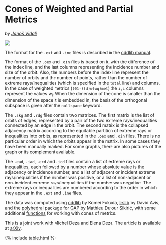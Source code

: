 # Cones of Weighted and Partial Metrics

*by [Janoš Vidali](https://jaanos.github.io/)*

[![](https://img.shields.io/badge/View_on_GitHub-black?logo=github)](https://github.com/jaanos/cones)

The format for the `.ext` and `.ine` files is described in the [cddlib manual](https://people.inf.ethz.ch/fukudak/cdd_home/cddlibman2021.pdf).

The format of the `.oex` and `.oin` files is based on it, with the difference of the index line, and the last columns representing the incidence number and size of the orbit. Also, the numbers before the index line represent the number of orbits and the number of points, rather than the number of extreme rays/inequalities (which is specified in the `total` line) and columns. In the case of weighted metrics (`(01-)(d)w(wq)met`) the `i,i` columns represent the values *w*<sub>*i*</sub>. When the dimension of the cone is smaller than the dimension of the space it is embedded in, the basis of the orthogonal subspace is given after the `nullspace` keyword.

The `.skg` and `.rdg` files contain two matrices. The first matrix is the list of orbits of edges, represented by a pair of the two extreme rays/inequalities connected by an edge in the orbit. The second matrix is the collapsed adjacency matrix according to the equitable partition of extreme rays or inequalities into orbits, as represented in the `.oex` and `.oin` files. There is no particular order in which the orbits appear in the matrix. In some cases they have been manually marked. For some graphs, there are also pictures of the graph or its complement available.

The `.ead`, `.iad`, `.ecd` and `.icd` files contain a list of extreme rays or inequalities, each followed by a number whose absolute value is the adjacency or incidence number, and a list of adjacent or incident extreme rays/inequalities if the number was positive, or a list of non-adjacent or non-incident extreme rays/inequalities if the number was negative. The extreme rays or inequalities are numbered according to the order in which they appear in the `.ext` and `.ine`
files.

The data was computed using [cddlib](https://people.inf.ethz.ch/fukudak/cdd_home/) by Komei Fukuda, [lrslib](http://www-cgrl.cs.mcgill.ca/~avis/C/lrs.html) by David Avis, and the [polyhedral](https://github.com/MathieuDutSik/polyhedral_common) package for [GAP](http://www.gap-system.org/) by Mathieu Dutour Sikirić, with some additional [functions](ConesOfMetrics.g) for working with cones of metrics.

This is a joint work with Michel Deza and Elena Deza. The article is available at [arXiv](http://arxiv.org/abs/1101.0517).

{% include table.html %}

